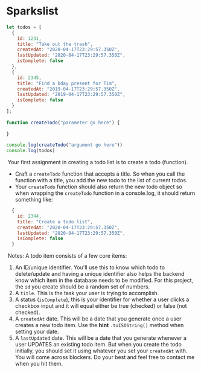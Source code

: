 # Sparkslist
```js
let todos = [
  {
    id: 1231,
    title: "Take out the trash",
    createdAt: "2020-04-17T23:29:57.350Z",
    lastUpdated: "2020-04-17T23:29:57.350Z",
    isComplete: false
  },
  {
    id: 2345,
    title: "Find a bday present for Tim",
    createdAt: "2019-04-17T23:29:57.350Z",
    lastUpdated: "2019-04-17T23:29:57.350Z",
    isComplete: false
  }
];
​
function createTodo("parameter go here") {
​
}
​
console.log(createTodo("argument go here"))
console.log(todos)
```
​
Your first assignment in creating a todo list is to create a todo (function).
​
- Craft a `createTodo` function that accepts a title. So when you call the function with a title, you add the new todo to the list of current todos. 
- Your `createTodo` function should also return the new todo object so when wrapping the `createTodo` function in a console.log, it should return something like:
```js
  {
    id: 2344,
    title: "Create a todo list",
    createdAt: "2020-04-17T23:29:57.350Z",
    lastUpdated: "2020-04-17T23:29:57.350Z",
    isComplete: false
  }
```
​
Notes:
A todo item consists of a few core items:
1. An ID/unique identifier. You'll use this to know which todo to delete/update and having a unique identifier also helps the backend know which item in the database needs to be modified. For this project, the `id` you create should be a random set of numbers.
​
2. A `title`. This is the task your user is trying to accomplish.
​
3. A status (`isComplete`), this is your identifier for whether a user clicks a checkbox input and it will equal either be true (checked) or false (not checked).
​
4. A `createdAt` date. This will be a date that you generate once a user creates a new todo item. Use the **hint** `.toISOString()` method when setting your date.
​
5. A `lastUpdated` date. This will be a date that you generate whenever a user UPDATES an existing todo item. But when you create the todo initially, you should set it using whatever you set your `createdAt` with.
​
You will come across blockers. Do your best and feel free to contact me when you hit them.